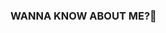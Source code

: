 ### WANNA KNOW ABOUT ME?👋

<!--
**MarvelGamer/MarvelGamer** is a ✨ _special_ ✨ repository because its `README.md` (this file) appears on your GitHub profile.

Here are some ideas to get you started:

- 🔭 I’m currently working on Building my body👀
- 🌱 I’m currently learning Java,python and php
- 👯 I’m looking to collaborate on...
- 🤔 I’m looking for help with any thing
- 💬 Ask me about anything
- 📫 How to reach me: discord jeffry2#9303
- 😄 Pronouns: he him
- ⚡ Fun fact: im 16 and i am only single in my group🤭
-->
